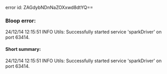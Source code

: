 error id: ZAGdybNDnNaZOXxwd8dtYQ==
### Bloop error:

24/12/14 12:15:51 INFO Utils: Successfully started service 'sparkDriver' on port 63414.
#### Short summary: 

24/12/14 12:15:51 INFO Utils: Successfully started service 'sparkDriver' on port 63414.